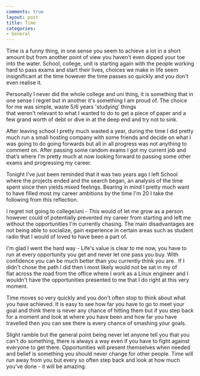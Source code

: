 ```yaml
---
comments: true
layout: post
title: Time
categories:
- General
---
```


Time is a funny thing, in one sense you seem to achieve a lot in a short amount but from another point of view you haven't even dipped your toe into the water. School, college, unit is starting again with the people working hard to pass exams and start their lives, choices we make in life seem insignificant at the time however the time passes so quickly and you don't even realise it.

Personally I never did the whole college and uni thing, it is something that in one sense I regret but in another it's something I am proud of. The choice for me was simple, waste 5/6 years 'studying' things that weren't relevant to what I wanted to do to get a piece of paper and a few grand worth of debt or dive in at the deep end and try not to sink.

After leaving school I pretty much wasted a year, during the time I did pretty much run a small hosting company with some friends and decide on what I was going to do going forwards but all in all progress was not anything to comment on. After passing some random exams I got my current job and that’s where I'm pretty much at now looking forward to passing some other exams and progressing my career.

Tonight I've just been reminded that it was two years ago I left School where the projects ended and the search began, an analysis of the time spent since then yields mixed feelings. Bearing in mind I pretty much want to have filled most my career ambitions by the time I'm 20 I take the following from this reflection.

I regret not going to college/uni - This would of let me grow as a person however could of potentially prevented my career from starting and left me without the opportunities I'm currently chasing. The main disadvantages are not being able to socialize, gain experience in certain areas such as student radio that I would of loved to have been a part of.

I'm glad I went the hard way - Life's value is clear to me now, you have to run at every opportunity you get and never let one pass you buy. With confidence you can be much better than you currently think you are.  If I didn't chose the path I did then I most likely would not be sat in my of flat across the road from the office where I work as a Linux engineer and I wouldn't have the opportunities presented to me that I do right at this very moment.

Time moves so very quickly and you don't often stop to think about what you have achieved. It is easy to see how far you have to go to meet your goal and think there is never any chance of hitting them but if you step back for a moment and look at where you have been and how far you have travelled then you can see there is every chance of smashing your goals.

Slight ramble but the general point being never let anyone tell you that you can't do something, there is always a way even if you have to fight against everyone to get there. Opportunities will present themselves when needed and belief is something you should never change for other people. Time will run away from you but every so often step back and look at how much you've done - it will be amazing.
